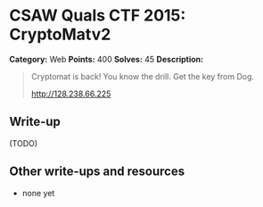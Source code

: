 # CSAW Quals CTF 2015: CryptoMatv2

**Category:** Web
**Points:** 400
**Solves:** 45
**Description:** 

> Cryptomat is back! You know the drill. Get the key from Dog.
>
> http://128.238.66.225

## Write-up

(TODO)

## Other write-ups and resources

* none yet